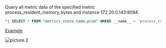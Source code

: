 Query all metric data of the specified metric process_resident_memory_bytes and instance 172.20.0.143:8084.

```SQL
*| SELECT * FROM "metrics_store_name.prom" WHERE __name__ = 'process_resident_memory_bytes' and element_at(__labels__, 'instance')='172.20.0.143:8084' limit all
```

[Example](https://sls.aliyun.com/doc/playground/demo.html?dest=/lognext/project/sls-mall/logsearch/sls-mall-k8s-metrics%3Fencode%3Dbase64%26queryString%3DKiB8IHNlbGVjdCAqIGZyb20gInNscy1tYWxsLWs4cy1tZXRyaWNzLnByb20iIHdoZXJlIF9fbmFtZV9fID0gJ3Byb2Nlc3NfcmVzaWRlbnRfbWVtb3J5X2J5dGVzJyBhbmQgZWxlbWVudF9hdChfX2xhYmVsc19fLCAnaW5zdGFuY2UnKT0nMTcyLjIwLjAuMTQzOjgwODQnIGxpbWl0IGFsbA%3D%3D%26metricStore%3Dtrue)

![picture 2](/img/src/metrics/14.%E6%8C%87%E5%AE%9ALabel%E6%9D%A1%E4%BB%B6/f5fb65c0d40626f8ffbd3916cb00714921b101a53193e274ccb36a1993c8e4f6.png)
